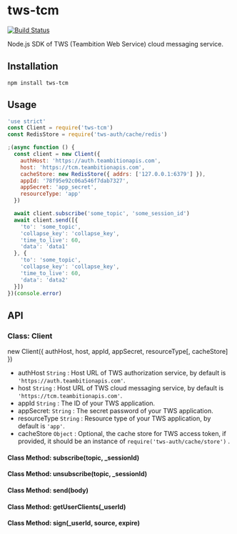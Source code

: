 # tws-tcm
[![Build Status](https://travis-ci.org/teambition/tws-tcm.svg?branch=master)](https://travis-ci.org/teambition/tws-tcm)

Node.js SDK of TWS (Teambition Web Service) cloud messaging service.

## Installation

```
npm install tws-tcm
```

## Usage

```js
'use strict'
const Client = require('tws-tcm')
const RedisStore = require('tws-auth/cache/redis')

;(async function () {
  const client = new Client({
    authHost: 'https://auth.teambitionapis.com',
    host: 'https://tcm.teambitionapis.com',
    cacheStore: new RedisStore({ addrs: ['127.0.0.1:6379'] }),
    appId: '78f95e92c06a546f7dab7327',
    appSecret: 'app_secret',
    resourceType: 'app'
  })

  await client.subscribe('some_topic', 'some_session_id')
  await client.send([{
    'to': 'some_topic',
    'collapse_key': 'collapse_key',
    'time_to_live': 60,
    'data': 'data1'
  }, {
    'to': 'some_topic',
    'collapse_key': 'collapse_key',
    'time_to_live': 60,
    'data': 'data2'
  }])
})(console.error)
```

## API

### Class: Client

new Client({ authHost, host, appId, appSecret, resourceType[, cacheStore] })

- authHost `String` : Host URL of TWS authorization service, by default is `'https://auth.teambitionapis.com'`.
- host `String` : Host URL of TWS cloud messaging service, by default is `'https://tcm.teambitionapis.com'`.
- appId `String` : The ID of your TWS application.
- appSecret: `String` : The secret password of your TWS application.
- resourceType `String` : Resource type of your TWS application, by default is `'app'`.
- cacheStore `Object` : Optional, the cache store for TWS access token, if provided, it should be an instance of `require('tws-auth/cache/store')` .

#### Class Method: subscribe(topic, _sessionId)

#### Class Method: unsubscribe(topic, _sessionId)

#### Class Method: send(body)

#### Class Method: getUserClients(_userId)

#### Class Method: sign(_userId, source, expire)
